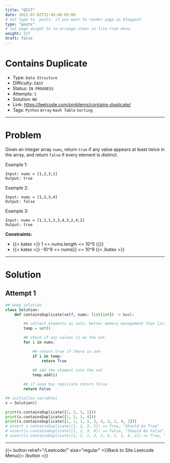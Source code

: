 ```yaml
---
title: "Q217"
date: 2022-07-02T22:49:40-05:00
# Set type to 'posts' if you want to render page as blogpost
type: "posts"
# Set page weight to re-arrange items in file-tree menu.
weight: 217
draft: false
---
```


# Contains Duplicate

- Type: `Data Structure`
- Difficulty: `EASY`
- Status: `IN PROGRESS`
- Attempts: `1`
- Solution: `NO`
- Link: https://leetcode.com/problems/contains-duplicate/
- Tags: `Python` `Array` `Hash Table` `Sorting`

---

# Problem

Given an integer array `nums`, return `true` if any value appears at least twice in the array, and return `false` if every element is distinct.

Example 1:
```
Input: nums = [1,2,3,1]
Output: true
```

Example 2:
```
Input: nums = [1,2,3,4]
Output: false
```

Example 3:
```
Input: nums = [1,1,1,3,3,4,3,2,4,2]
Output: true
 ```

**Constraints:**

* {{< katex >}} 1 <= nums.length <= 10^5 {{</katex>}}
* {{< katex >}} -10^9 <= nums[i] <= 10^9 {{< /katex >}} 

---

# Solution

## Attempt 1

```python
## body solution
class Solution:
    def containsDuplicate(self, nums: list[int]) -> bool:

        ## collect elements as sets, better memory management than list
        temp = set()

        ## check if any values is no the set
        for i in nums:

            ## return true if there is one
            if i in temp:
                return True
            
            ## add the element into the set
            temp.add(i)

        ## if none has replicate return false            
        return False
```

```python
## initialize variables
s = Solution()

print(s.containsDuplicate([1, 2, 3, 1]))
print(s.containsDuplicate([1, 2, 3, 4]))
print(s.containsDuplicate([1, 1, 1, 3, 3, 4, 3, 2, 4, 2]))
# assert s.containsDuplicate([1, 2, 3, 1]) == True, "Should be True"
# assert(s.containsDuplicate([1, 2, 3, 4]) == False, "Should be False")
# assert(s.containsDuplicate([1, 1, 1, 3, 3, 4, 3, 2, 4, 2]) == True, "Should be True")

```

---

{{< button relref="/Leetcode/" size="regular" >}}Back to Site Leetcode Menu{{< /button >}}
